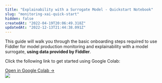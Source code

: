 ```yaml
---
title: "Explainability with a Surrogate Model - Quickstart Notebook"
slug: "monitoring-xai-quick-start"
hidden: false
createdAt: "2022-04-19T20:06:49.318Z"
updatedAt: "2022-12-13T21:44:38.091Z"
---
```

This guide will walk you through the basic onboarding steps required to use Fiddler for model production monitoring and explainability with a model surrogate, **using data provided by Fiddler**.

Click the following link to get started using Google Colab:

<div class="colab-box">
    <a href="https://colab.research.google.com/github/fiddler-labs/fiddler-samples/blob/master/content_root/tutorial/quickstart/Fiddler_Quick_Start_Guide.ipynb" target="_blank">
        <div>
            Open in Google Colab →
        </div>
    </a>
    <div>
            <img src="https://colab.research.google.com/img/colab_favicon_256px.png" />
    </div>
</div>